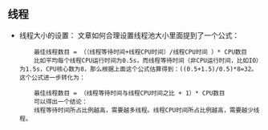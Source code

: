 ## 线程

- 线程大小的设置：
          文章如何合理设置线程池大小里面提到了一个公式：
          
          最佳线程数目 = （（线程等待时间+线程CPU时间）/线程CPU时间 ）* CPU数目
          比如平均每个线程CPU运行时间为0.5s，而线程等待时间（非CPU运行时间，比如IO）为1.5s，CPU核心数为8，那么根据上面这个公式估算得到：((0.5+1.5)/0.5)*8=32。这个公式进一步转化为：
          
          最佳线程数目 = （线程等待时间与线程CPU时间之比 + 1）* CPU数目
          可以得出一个结论：
          线程等待时间所占比例越高，需要越多线程。线程CPU时间所占比例越高，需要越少线程。
          
         